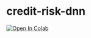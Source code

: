 # credit-risk-dnn

<a href="https://colab.research.google.com/github/ethansilvas/credit-risk-dnn/blob/main/GC_credit_risk_dnn.ipynb" target="_parent"><img src="https://colab.research.google.com/assets/colab-badge.svg" alt="Open In Colab"/></a>